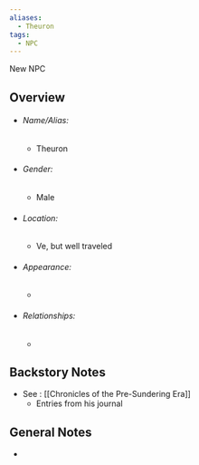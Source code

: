 ```yaml
---
aliases:
  - Theuron
tags:
  - NPC
---
```

New NPC

## Overview
- ###### Name/Alias:  
	- Theuron
- ###### Gender: 
	- Male
- ###### Location: 
	- Ve, but well traveled 
- ###### Appearance:
	- 
- ###### Relationships: 
	- 



## Backstory Notes

- See : [[Chronicles of the Pre-Sundering Era]]
	- Entries from his journal




## General Notes

- 
